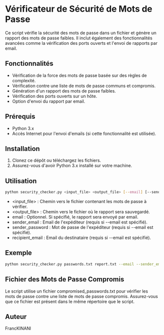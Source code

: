 # Vérificateur de Sécurité de Mots de Passe

Ce script vérifie la sécurité des mots de passe dans un fichier et génère un rapport des mots de passe faibles. Il inclut également des fonctionnalités avancées comme la vérification des ports ouverts et l'envoi de rapports par email.

## Fonctionnalités

- Vérification de la force des mots de passe basée sur des règles de complexité.
- Vérification contre une liste de mots de passe communs et compromis.
- Génération d'un rapport des mots de passe faibles.
- Vérification des ports ouverts sur un hôte.
- Option d'envoi du rapport par email.

## Prérequis

- Python 3.x
- Accès Internet pour l'envoi d'emails (si cette fonctionnalité est utilisée).

## Installation

1. Clonez ce dépôt ou téléchargez les fichiers.
2. Assurez-vous d'avoir Python 3.x installé sur votre machine.

## Utilisation
```bash
python security_checker.py <input_file> <output_file> [--email] [--sender_email <email>] [--sender_password <password>] [--recipient_email <email>]
```

- <input_file> : Chemin vers le fichier contenant les mots de passe à vérifier.
- <output_file> : Chemin vers le fichier où le rapport sera sauvegardé.
- email : Optionnel. Si spécifié, le rapport sera envoyé par email.
- sender_email : Email de l'expéditeur (requis si --email est spécifié).
- sender_password : Mot de passe de l'expéditeur (requis si --email est spécifié).
- recipient_email : Email du destinataire (requis si --email est spécifié).

## Exemple
```bash
python security_checker.py passwords.txt report.txt --email --sender_email user@example.com --sender_password mypassword --recipient_email recipient@example.com
```

## Fichier des Mots de Passe Compromis
Le script utilise un fichier compromised_passwords.txt pour vérifier les mots de passe contre une liste de mots de passe compromis. Assurez-vous que ce fichier est présent dans le même répertoire que le script.

## Auteur
FrancKINANI 

